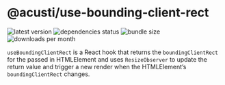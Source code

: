 # @acusti/use-bounding-client-rect

![latest version](https://img.shields.io/npm/v/@acusti/use-bounding-client-rect?style=for-the-badge)
![dependencies status](https://img.shields.io/david/acusti/uikit?path=packages%2Fuse-bounding-client-rect&style=for-the-badge)
![bundle size](https://img.shields.io/bundlephobia/minzip/@acusti/use-bounding-client-rect?style=for-the-badge)
![downloads per month](https://img.shields.io/npm/dm/@acusti/use-bounding-client-rect?style=for-the-badge)

`useBoundingClientRect` is a React hook that returns the
`boundingClientRect` for the passed in HTMLElement and uses
`ResizeObserver` to update the return value and trigger a new render when
the HTMLElement’s `boundingClientRect` changes.
